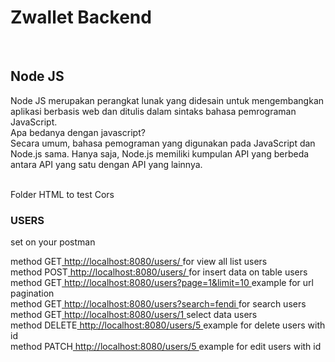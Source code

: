 <h1>Zwallet Backend</h1>
<br>
<h2> Node JS</h2>
<p>
	Node JS merupakan perangkat lunak yang didesain untuk mengembangkan aplikasi berbasis web dan ditulis dalam sintaks bahasa pemrograman JavaScript.
	<br>
	Apa bedanya dengan javascript?<br>
	Secara umum, bahasa pemograman yang digunakan pada JavaScript dan Node.js sama. Hanya saja, Node.js memiliki kumpulan API yang berbeda antara API yang satu dengan API yang lainnya.

</p>

<br>
<span>Folder HTML to test Cors</span>
<br>
<h3>USERS</h3>
set on your postman
<p>
	method GET<a href="http://localhost:8080/users/"> http://localhost:8080/users/ </a>for view all list users<br>
	method POST<a href="http://localhost:8080/users/"> http://localhost:8080/users/ </a>for insert data on table users<br>
	method GET<a href="http://localhost:8080/users?page=1&limit=10"> http://localhost:8080/users?page=1&limit=10 </a> example for url pagination<br>
	method GET<a href="http://localhost:8080/users?search=fendi"> http://localhost:8080/users?search=fendi </a>for search users<br>
	method GET<a href="http://localhost:8080/users/1"> http://localhost:8080/users/1 </a>select data users<br>
	method DELETE<a href="http://localhost:8080/users/5 "> http://localhost:8080/users/5 </a> example for delete users with id<br>
	method PATCH<a href="http://localhost:8080/users/5 "> http://localhost:8080/users/5 </a> example for edit users with id<br>
</p>